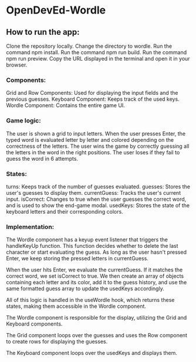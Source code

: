 # OpenDevEd-Wordle
## How to run the app:
Clone the repository locally.
Change the directory to wordle.
Run the command npm install.
Run the command npm run build.
Run the command npm run preview.
Copy the URL displayed in the terminal and open it in your browser.

### Components:

Grid and Row Components: Used for displaying the input fields and the previous guesses.
Keyboard Component: Keeps track of the used keys.
Wordle Component: Contains the entire game UI.

### Game logic:

The user is shown a grid to input letters.
When the user presses Enter, the typed word is evaluated letter by letter and colored depending on the correctness of the letters.
The user wins the game by correctly guessing all the letters in the word in the right positions.
The user loses if they fail to guess the word in 6 attempts.

### States:

turns: Keeps track of the number of guesses evaluated.
guesses: Stores the user's guesses to display them.
currentGuess: Tracks the user's current input.
isCorrect: Changes to true when the user guesses the correct word, and is used to show the end-game modal.
usedKeys: Stores the state of the keyboard letters and their corresponding colors.

### Implementation:

The Wordle component has a keyup event listener that triggers the handleKeyUp function. This function decides whether to delete the last character or start evaluating the guess. As long as the user hasn't pressed Enter, we keep storing the pressed letters in currentGuess.

When the user hits Enter, we evaluate the currentGuess. If it matches the correct word, we set isCorrect to true. We then create an array of objects containing each letter and its color, add it to the guess history, and use the same formatted guess array to update the usedKeys accordingly.

All of this logic is handled in the useWordle hook, which returns these states, making them accessible in the Wordle component.

The Wordle component is responsible for the display, utilizing the Grid and Keyboard components.

The Grid component loops over the guesses and uses the Row component to create rows for displaying the guesses.

The Keyboard component loops over the usedKeys and displays them.